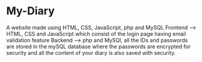# My-Diary
A website made using HTML, CSS, JavaScript, php and MySQL
Frontend --> HTML, CSS and JavaScript which consist of the login page having email validation feature 
Backend --> php and MySQl, all the IDs and passwords are stored in the mySQL database where the passwords are encrypted for security and all the content of your diary is also saved with security.
